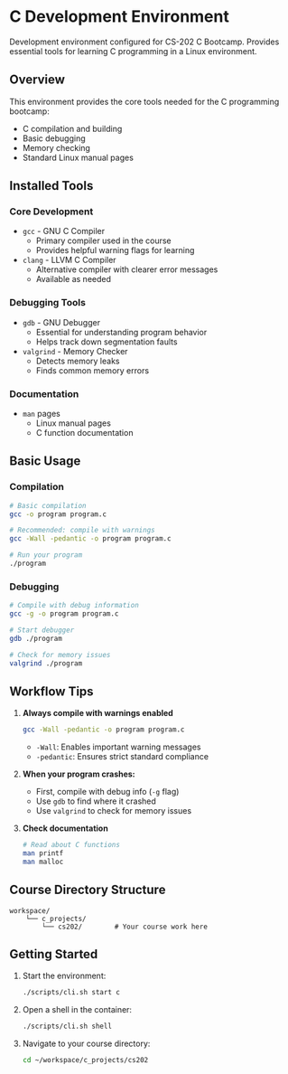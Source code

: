 # C Development Environment

Development environment configured for CS-202 C Bootcamp. Provides essential tools for learning C programming in a Linux environment.

## Overview

This environment provides the core tools needed for the C programming bootcamp:

- C compilation and building
- Basic debugging
- Memory checking
- Standard Linux manual pages

## Installed Tools

### Core Development

- `gcc` - GNU C Compiler
  - Primary compiler used in the course
  - Provides helpful warning flags for learning
- `clang` - LLVM C Compiler
  - Alternative compiler with clearer error messages
  - Available as needed

### Debugging Tools

- `gdb` - GNU Debugger
  - Essential for understanding program behavior
  - Helps track down segmentation faults
- `valgrind` - Memory Checker
  - Detects memory leaks
  - Finds common memory errors

### Documentation

- `man` pages
  - Linux manual pages
  - C function documentation

## Basic Usage

### Compilation

```bash
# Basic compilation
gcc -o program program.c

# Recommended: compile with warnings
gcc -Wall -pedantic -o program program.c

# Run your program
./program
```

### Debugging

```bash
# Compile with debug information
gcc -g -o program program.c

# Start debugger
gdb ./program

# Check for memory issues
valgrind ./program
```

## Workflow Tips

1. **Always compile with warnings enabled**

   ```bash
   gcc -Wall -pedantic -o program program.c
   ```

   - `-Wall`: Enables important warning messages
   - `-pedantic`: Ensures strict standard compliance

2. **When your program crashes:**
   - First, compile with debug info (`-g` flag)
   - Use `gdb` to find where it crashed
   - Use `valgrind` to check for memory issues

3. **Check documentation**

   ```bash
   # Read about C functions
   man printf
   man malloc
   ```

## Course Directory Structure

```files
workspace/
    └── c_projects/
        └── cs202/        # Your course work here
```

## Getting Started

1. Start the environment:

   ```bash
   ./scripts/cli.sh start c
   ```

2. Open a shell in the container:

   ```bash
   ./scripts/cli.sh shell
   ```

3. Navigate to your course directory:

   ```bash
   cd ~/workspace/c_projects/cs202
   ```
